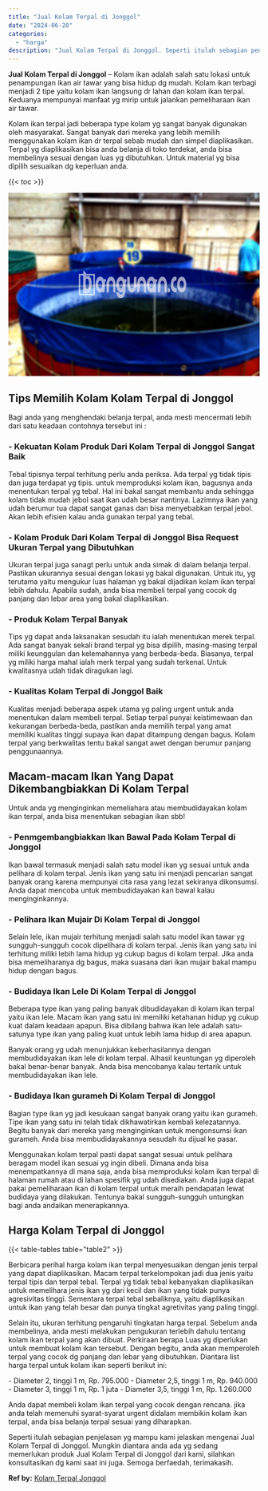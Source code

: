 ```yaml
---
title: "Jual Kolam Terpal di Jonggol"
date: "2024-06-20"
categories: 
  - "harga"
description: "Jual Kolam Terpal di Jonggol. Seperti itulah sebagian penjelasan yg mampu kami jelaskan mengenai Jual Kolam Terpal di Jonggol. Mungkin diantara anda ada yg s..."
---
```


**Jual Kolam Terpal di Jonggol** – Kolam ikan adalah salah satu lokasi untuk penampungan ikan air tawar yang bisa hidup dg mudah. Kolam ikan terbagi menjadi 2 tipe yaitu kolam ikan langsung dr lahan dan kolam ikan terpal. Keduanya mempunyai manfaat yg mirip untuk jalankan pemeliharaan ikan air tawar.

Kolam ikan terpal jadi beberapa type kolam yg sangat banyak digunakan oleh masyarakat. Sangat banyak dari mereka yang lebih memilih menggunakan kolam ikan dr terpal sebab mudah dan simpel diaplikasikan. Terpal yg diaplikasikan bisa anda belanja di toko terdekat, anda bisa membelinya sesuai dengan luas yg dibutuhkan. Untuk material yg bisa dipilih sesuaikan dg keperluan anda.

{{< toc >}}

![Jual Kolam Terpal di Jonggol](/images/jual-kolam-terpal-31.png)

## Tips Memilih Kolam Kolam Terpal di Jonggol

Bagi anda yang menghendaki belanja terpal, anda mesti mencermati lebih dari satu keadaan contohnya tersebut ini :

### \- Kekuatan Kolam Produk Dari Kolam Terpal di Jonggol Sangat Baik

Tebal tipisnya terpal terhitung perlu anda periksa. Ada terpal yg tidak tipis dan juga terdapat yg tipis. untuk memproduksi kolam ikan, bagusnya anda menentukan terpal yg tebal. Hal ini bakal sangat membantu anda sehingga kolam tidak mudah jebol saat ikan udah besar nantinya. Lazimnya ikan yang udah berumur tua dapat sangat ganas dan bisa menyebabkan terpal jebol. Akan lebih efisien kalau anda gunakan terpal yang tebal.

### \- Kolam Produk Dari Kolam Terpal di Jonggol Bisa Request Ukuran Terpal yang Dibutuhkan

Ukuran terpal juga sanagt perlu untuk anda simak di dalam belanja terpal. Pastikan ukurannya sesuai dengan lokasi yg bakal digunakan. Untuk itu, yg terutama yaitu mengukur luas halaman yg bakal dijadikan kolam ikan terpal lebih dahulu. Apabila sudah, anda bisa membeli terpal yang cocok dg panjang dan lebar area yang bakal diaplikasikan.

### \- Produk Kolam Terpal Banyak

Tips yg dapat anda laksanakan sesudah itu ialah menentukan merek terpal. Ada sangat banyak sekali brand terpal yg bisa dipilih, masing-masing terpal miliki keunggulan dan kelemahannya yang berbeda-beda. Biasanya, terpal yg miliki harga mahal ialah merk terpal yang sudah terkenal. Untuk kwalitasnya udah tidak diragukan lagi.

### \- Kualitas Kolam Terpal di Jonggol Baik

Kualitas menjadi beberapa aspek utama yg paling urgent untuk anda menentukan dalam membeli terpal. Setiap terpal punyai keistimewaan dan kekurangan berbeda-beda, pastikan anda memilih terpal yang amat memiliki kualitas tinggi supaya ikan dapat ditampung dengan bagus. Kolam terpal yang berkwalitas tentu bakal sangat awet dengan berumur panjang penggunaannya.

## Macam-macam Ikan Yang Dapat Dikembangbiakkan Di Kolam Terpal

Untuk anda yg menginginkan memeliahara atau membudidayakan kolam ikan terpal, anda bisa menentukan sebagian ikan sbb!

### \- Penmgembangbiakkan Ikan Bawal Pada Kolam Terpal di Jonggol

Ikan bawal termasuk menjadi salah satu model ikan yg sesuai untuk anda pelihara di kolam terpal. Jenis ikan yang satu ini menjadi pencarian sangat banyak orang karena mempunyai cita rasa yang lezat sekiranya dikonsumsi. Anda dapat mencoba untuk membudidayakan kan bawal kalau menginginkannya.

### \- Pelihara Ikan Mujair Di Kolam Terpal di Jonggol

Selain lele, ikan mujair terhitung menjadi salah satu model ikan tawar yg sungguh-sungguh cocok dipelihara di kolam terpal. Jenis ikan yang satu ini terhitung miliki lebih lama hidup yg cukup bagus di kolam terpal. Jika anda bisa memeliharanya dg bagus, maka suasana dari ikan mujair bakal mampu hidup dengan bagus.

### \- Budidaya Ikan Lele Di Kolam Terpal di Jonggol

Beberapa type ikan yang paling banyak dibudidayakan di kolam ikan terpal yaitu ikan lele. Macam ikan yang satu ini memiliki ketahanan hidup yg cukup kuat dalam keadaan apapun. Bisa dibilang bahwa ikan lele adalah satu-satunya type ikan yang paling kuat untuk lebih lama hidup di area apapun.

Banyak orang yg udah menunjukkan keberhasilannya dengan membudidayakan ikan lele di kolam terpal. Alhasil keuntungan yg diperoleh bakal benar-benar banyak. Anda bisa mencobanya kalau tertarik untuk membudidayakan ikan lele.

### \- Budidaya Ikan gurameh Di Kolam Terpal di Jonggol

Bagian type ikan yg jadi kesukaan sangat banyak orang yaitu ikan gurameh. Tipe ikan yang satu ini telah tidak dikhawatirkan kembali kelezatannya. Begitu banyak dari mereka yang menginginkan untuk mengonsumsi ikan gurameh. Anda bisa membudidayakannya sesudah itu dijual ke pasar.

Menggunakan kolam terpal pasti dapat sangat sesuai untuk pelihara beragam model ikan sesuai yg ingin dibeli. Dimana anda bisa menempatkannya di mana saja, anda bisa memproduksi kolam ikan terpal di halaman rumah atau di lahan spesifik yg udah disediakan. Anda juga dapat pakai pemeliharaan ikan di kolam terpal untuk meraih pendapatan lewat budidaya yang dilakukan. Tentunya bakal sungguh-sungguh untungkan bagi anda andaikan menerapkannya.

## Harga Kolam Terpal di Jonggol

{{< table-tables table="table2" >}}

Berbicara perihal harga kolam ikan terpal menyesuaikan dengan jenis terpal yang dapat diaplikasikan. Macam terpal terkelompokan jadi dua jenis yaitu terpal tipis dan terpal tebal. Terpal yg tidak tebal kebanyakan diaplikasikan untuk memelihara jenis ikan yg dari kecil dan ikan yang tidak punya agresivitas tinggi. Sementara terpal tebal sebaliknya, yaitu diaplikasikan untuk ikan yang telah besar dan punya tingkat agretivitas yang paling tinggi.

Selain itu, ukuran terhitung pengaruhi tingkatan harga terpal. Sebelum anda membelinya, anda mesti melakukan pengukuran terlebih dahulu tentang kolam ikan terpal yang akan dibuat. Perkiraan berapa Luas yg diperlukan untuk membuat kolam ikan tersebut. Dengan begitu, anda akan memperoleh terpal yang cocok dg panjang dan lebar yang dibutuhkan. Diantara list harga terpal untuk kolam ikan seperti berikut ini:

\- Diameter 2, tinggi 1 m, Rp. 795.000 - Diameter 2,5, tinggi 1 m, Rp. 940.000 - Diameter 3, tinggi 1 m, Rp. 1 juta - Diameter 3,5, tinggi 1 m, Rp. 1.260.000

Anda dapat membeli kolam ikan terpal yang cocok dengan rencana. jika anda telah memenuhi syarat-syarat urgent didalam membikin kolam ikan terpal, anda bisa belanja terpal sesuai yang diharapkan.

Seperti itulah sebagian penjelasan yg mampu kami jelaskan mengenai Jual Kolam Terpal di Jonggol. Mungkin diantara anda ada yg sedang memerlukan produk Jual Kolam Terpal di Jonggol dari kami, silahkan konsultasikan dg kami saat ini juga. Semoga berfaedah, terimakasih.

**Ref by:** [Kolam Terpal Jonggol](https://id.wikipedia.org/wiki/Kolam)
